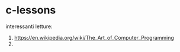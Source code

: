 # c-lessons


interessanti letture:
1. https://en.wikipedia.org/wiki/The_Art_of_Computer_Programming
2. 

